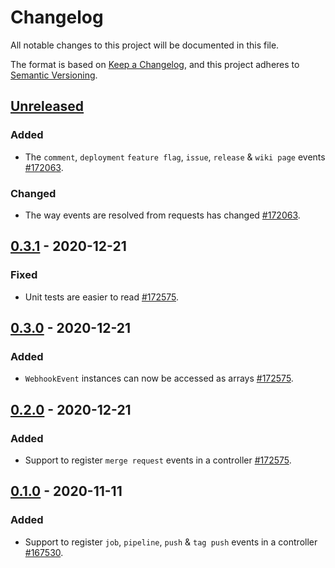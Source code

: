 # Changelog
All notable changes to this project will be documented in this file.

The format is based on [Keep a Changelog](https://keepachangelog.com/en/1.0.0/),
and this project adheres to [Semantic Versioning](https://semver.org/spec/v2.0.0.html).

## [Unreleased]
### Added
- The `comment`, `deployment` `feature flag`, `issue`, `release` & `wiki page` events [#172063](https://intranet.iwink.nl/task_task?id=172063).

### Changed
- The way events are resolved from requests has changed [#172063](https://intranet.iwink.nl/task_task?id=172063).

## [0.3.1] - 2020-12-21
### Fixed
- Unit tests are easier to read [#172575](https://intranet.iwink.nl/task_task?id=172575).

## [0.3.0] - 2020-12-21
### Added
- `WebhookEvent` instances can now be accessed as arrays [#172575](https://intranet.iwink.nl/task_task?id=172575).

## [0.2.0] - 2020-12-21
### Added
- Support to register `merge request` events in a controller [#172575](https://intranet.iwink.nl/task_task?id=172575).

## [0.1.0] - 2020-11-11
### Added
- Support to register `job`, `pipeline`, `push` & `tag push` events in a controller [#167530](https://intranet.iwink.nl/task_task?id=167530).

[Unreleased]: https://gitlab.services.kirra.nl/kirra/gitlab-webhook-bundle/compare/v0.3.1...develop
[0.3.1]: https://gitlab.services.kirra.nl/kirra/gitlab-webhook-bundle/compare/v0.3.0...v0.3.1
[0.3.0]: https://gitlab.services.kirra.nl/kirra/gitlab-webhook-bundle/compare/v0.2.0...v0.3.0
[0.2.0]: https://gitlab.services.kirra.nl/kirra/gitlab-webhook-bundle/compare/v0.1.0...v0.2.0
[0.1.0]: https://gitlab.services.kirra.nl/kirra/gitlab-webhook-bundle/tree/v0.1.0
